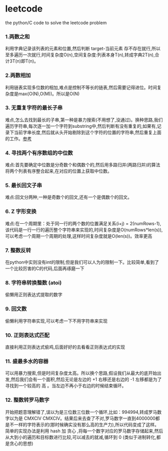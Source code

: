 # leetcode
the python/C code to solve the leetcode problem

### 1.两数之和
利用字典记录该列表的元素和位置,然后判断 target-当前元素 存不存在就行,所以至多遍历一次就行,时间复杂度O(n),空间复杂度:列表本身T(n),转成字典2T(n),合计3T(n)即T(n)。<br/>

### 2.两数相加
利用链表实现多位数的相加,难点是控制不等长的链表,然后需要记得进位。时间复杂度是max{O(N),O(M))。所以是O(N)

### 3. 无重复字符的最长子串
难点,怎么去找到最长的子串,第一种是暴力搜索(不用想了,没通过)。换种思路,我们遍历字符串,每次逐一加一个字符到substring中,然后判断有没有重复的,如果有,记录下当前字串长度,然后就从头开始剔除到这个字符的位置的字符串,然后重复上面的工作。[参考](http://www.luyixian.cn/news_show_11941.aspx)

### 4. 寻找两个有序数组的中位数
难点:首先要确定中位数是分奇数个和偶数个的,然后用多路归并(两路归并)的算法将两个列表有序整合起来,在对应的位置上获取中位数。

### 5. 最长回文子串
难点:回文分两种,一种是奇数个的回文,还有一个是偶数个的回文。

### 6. Z 字形变换
难点:在一个周期里：处于同一行的两个数的位置满足关系(i+j) = 2(numRows-1),该代码是一行一行的遍历整个字符串来实现的,时间复杂度是O(numRows*len(s)),可以考虑一个周期一个周期的处理,这样时间复杂度就是O(len(s))。效率更高

### 7. 整数反转
在python中实则没有int的限制,但是我们可以人为的限制一下。比较简单,看到了一个比较厉害的C的代码,后面再琢磨一下

### 8. 字符串转换整数 (atoi)
偷懒用正则表达式提取的数字

### 9. 回文数
偷懒利用字符串实现,可以考虑一下不用字符串来实现

### 10. 正则表达式匹配
直接利用正则表达式偷鸡,后面好好的去看看正则表达式的实现

### 11. 盛最多水的容器
可以用暴力搜索,但是时间复杂度太高。所以换个思路,假设我们从最大的底开始出发,然后我们会有一个面积,然后无论是左边的 +1 右移还是右边的 -1 左移都是为了寻找到一个较高的 高 。当左边不再小于右边的时候结束循环。

### 12. 整数转罗马数字
开始把题意理解错了,误以为是三位数三位数一个循环,比如：994994,转成罗马数字以为是 CMXCIV CMXCIV。结果后来去查了不对,罗马数字一直到4000000都是不一样的字符表示的(那时候确实没有那么高的生产力),所以代码变成了这样。简单的实现办法是利用 hash 加 贪心 ,将每一个数字对应的罗马数字存储起来,然后从大到小的遍历和目标数进行比较,可以减去的就减,循环到 0 (类似于进制转化,都是贪心的思想)